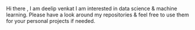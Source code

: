 Hi there , I am deelip venkat
I am interested in data science & machine learning.
Please have a look around my repositories & feel free to use them for your personal projects if needed.

<!---
deelipvenkat/deelipvenkat is a ✨ special ✨ repository because its `README.md` (this file) appears on your GitHub profile.
You can click the Preview link to take a look at your changes.
--->
